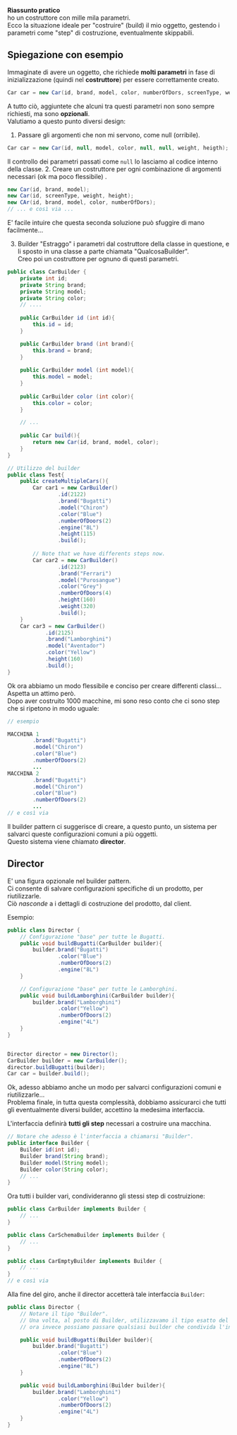 **Riassunto pratico**\
ho un costruttore con mille mila parametri.\
Ecco la situazione ideale per "costruire" (build) il mio oggetto, gestendo i parametri come
"step" di costruzione, eventualmente skippabili.

## Spiegazione con esempio
Immaginate di avere un oggetto, che richiede **molti parametri** in fase di inizializzazione
(quindi nel **costruttore**) per essere correttamente creato.
```Java
Car car = new Car(id, brand, model, color, numberOfDors, screenType, weight, heigth);
```
A tutto ciò, aggiuntete che alcuni tra questi parametri non sono sempre 
richiesti, ma sono **opzionali**. \
Valutiamo a questo punto diversi design:

1.  Passare gli argomenti che non mi servono, come null (orribile).
```Java
Car car = new Car(id, null, model, color, null, null, weight, heigth);
```
Il controllo dei parametri passati come `null` lo lasciamo al codice interno della classe.
2. Creare un costruttore per ogni combinazione di argomenti necessari (ok ma poco flessibile) .
```Java
new Car(id, brand, model);
new Car(id, screenType, weight, height);
new CAr(id, brand, model, color, numberOfDors);
// ... e così via ...
```
E' facile intuire che questa seconda soluzione può sfuggire di mano facilmente...

3. Builder
"Estraggo" i parametri dal costruttore della classe in questione, e li sposto in una classe a parte chiamata "QualcosaBuilder". \
Creo poi un costruttore per ognuno di questi parametri.
```Java
public class CarBuilder {
    private int id;
    private String brand;
    private String model;
    private String color;
    // ....
    
    public CarBuilder id (int id){
        this.id = id;
    }

    public CarBuilder brand (int brand){
        this.brand = brand;
    }
    
    public CarBuilder model (int model){
        this.model = model;
    }
    
    public CarBuilder color (int color){
        this.color = color;
    }

    // ...
    
    public Car build(){
        return new Car(id, brand, model, color);
    }
}

// Utilizzo del builder
public class Test{
    public createMultipleCars(){
        Car car1 = new CarBuilder()
                .id(2122)
                .brand("Bugatti")
                .model("Chiron")
                .color("Blue")
                .numberOfDoors(2)
                .engine("8L")
                .height(115)
                .build();
            
        // Note that we have differents steps now. 
        Car car2 = new CarBuilder()
                .id(2123)
                .brand("Ferrari")
                .model("Purosangue")
                .color("Grey")
                .numberOfDoors(4)
                .height(160)
                .weight(320)
                .build();
    }
    Car car3 = new CarBuilder()
            .id(2125)
            .brand("Lamborghini")
            .model("Aventador")
            .color("Yellow")
            .height(160)
            .build();
}
```
Ok ora abbiamo un modo flessibile e conciso per creare differenti classi...\
Aspetta un attimo però. \
Dopo aver costruito 1000 macchine, mi sono reso conto che ci sono step che si ripetono
in modo uguale:
```Java
// esempio

MACCHINA 1
        .brand("Bugatti")
        .model("Chiron")
        .color("Blue")
        .numberOfDoors(2)
        ...
MACCHINA 2
        .brand("Bugatti")
        .model("Chiron")
        .color("Blue")
        .numberOfDoors(2)
        ...
// e così via
```

Il builder pattern ci suggerisce di creare, a questo punto, un sistema per salvarci
queste configurazioni comuni a più oggetti. \
Questo sistema viene chiamato **director**.
## Director
E' una figura opzionale nel builder pattern. \
Ci consente di salvare configurazioni specifiche di un prodotto, per riutilizzarle. \
Ciò _nasconde_ a i dettagli di costruzione del prodotto, dal client.

Esempio:
```Java
public class Director {
    // Configurazione "base" per tutte le Bugatti.
    public void buildBugatti(CarBuilder builder){
        builder.brand("Bugatti")
                .color("Blue")
                .numberOfDoors(2)
                .engine("8L")
    }

    // Configurazione "base" per tutte le Lamborghini.
    public void buildLamborghini(CarBuilder builder){
        builder.brand("Lamborghini")
                .color("Yellow")
                .numberOfDoors(2)
                .engine("4L")
    }
}


Director director = new Director();
CarBuilder builder = new CarBuilder();
director.buildBugatti(builder);
Car car = builder.build();
```

Ok, adesso abbiamo anche un modo per salvarci configurazioni comuni e riutilizzarle... \
Problema finale, in tutta questa complessità, dobbiamo assicurarci che tutti
gli eventualmente diversi builder, accettino la medesima interfaccia.

L'interfaccia definirà **tutti gli step** necessari a costruire una macchina.
```Java
// Notare che adesso è l'interfaccia a chiamarsi "Builder".
public interface Builder {
    Builder id(int id);
    Builder brand(String brand);
    Builder model(String model);
    Builder color(String color);
    // ...
}
```

Ora tutti i builder vari, condivideranno gli stessi step di costruizione:

```Java
public class CarBuilder implements Builder {
    // ...
}

public class CarSchemaBuilder implements Builder {
    // ...
}

public class CarEmptyBuilder implements Builder {
    // ...
}
// e così via
```

Alla fine del giro, anche il director accetterà tale interfaccia `Builder`:
```Java
public class Director {
    // Notare il tipo "Builder".
    // Una volta, al posto di Builder, utilizzavamo il tipo esatto del builder,
    // ora invece possiamo passare qualsiasi builder che condivida l'interfaccia Builder.

    public void buildBugatti(Builder builder){
        builder.brand("Bugatti")
                .color("Blue")
                .numberOfDoors(2)
                .engine("8L")
    }

    public void buildLamborghini(Builder builder){
        builder.brand("Lamborghini")
                .color("Yellow")
                .numberOfDoors(2)
                .engine("4L")
    }
}
```
